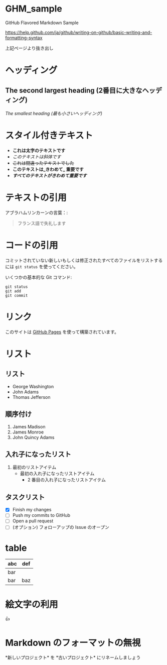 # GHM_sample
GitHub Flavored Markdown Sample

https://help.github.com/ja/github/writing-on-github/basic-writing-and-formatting-syntax

上記ページより抜き出し

# ヘッディング 
## The second largest heading (2番目に大きなヘッディング)
###### The smallest heading (最も小さいヘッディング)

# スタイル付きテキスト
- **これは太字のテキストです**
- *このテキストは斜体です*
- ~~これは間違ったテキストでした~~
- **このテキストは_きわめて_ 重要です**
- ***すべてのテキストがきわめて重要です***

# テキストの引用

アブラハムリンカーンの言葉：:

> フランス語で失礼します

# コードの引用 

コミットされていない新しいもしくは修正されたすべてのファイルをリストするには `git status` を使ってください。

いくつかの基本的な Git コマンド:
```
git status
git add
git commit
```

# リンク

このサイトは [GitHub Pages](https://pages.github.com/) を使って構築されています。

# リスト

## リスト
- George Washington
- John Adams
- Thomas Jefferson

## 順序付け
1. James Madison
2. James Monroe
3. John Quincy Adams

## 入れ子になったリスト
1. 最初のリストアイテム
   - 最初の入れ子になったリストアイテム
     - 2 番目の入れ子になったリストアイテム
     
## タスクリスト
- [x] Finish my changes
- [ ] Push my commits to GitHub
- [ ] Open a pull request
- [ ] \(オプション) フォローアップの Issue のオープン

# table

| abc | def |
| --- | --- |
| bar |
| bar | baz | boo |

# 絵文字の利用
:+1:

# Markdown のフォーマットの無視
\*新しいプロジェクト\* を \*古いプロジェクト\* にリネームしましょう
